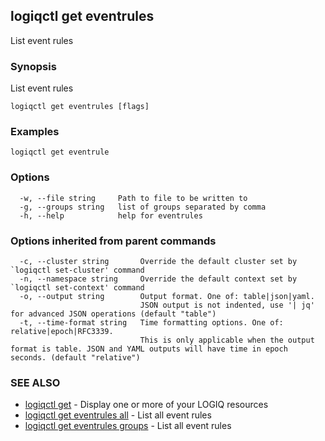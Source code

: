 ## logiqctl get eventrules

List event rules

### Synopsis

List event rules

```
logiqctl get eventrules [flags]
```

### Examples

```
logiqctl get eventrule
```

### Options

```
  -w, --file string     Path to file to be written to
  -g, --groups string   list of groups separated by comma
  -h, --help            help for eventrules
```

### Options inherited from parent commands

```
  -c, --cluster string       Override the default cluster set by `logiqctl set-cluster' command
  -n, --namespace string     Override the default context set by `logiqctl set-context' command
  -o, --output string        Output format. One of: table|json|yaml. 
                             JSON output is not indented, use '| jq' for advanced JSON operations (default "table")
  -t, --time-format string   Time formatting options. One of: relative|epoch|RFC3339. 
                             This is only applicable when the output format is table. JSON and YAML outputs will have time in epoch seconds. (default "relative")
```

### SEE ALSO

* [logiqctl get](logiqctl_get.md)	 - Display one or more of your LOGIQ resources
* [logiqctl get eventrules all](logiqctl_get_eventrules_all.md)	 - List all event rules
* [logiqctl get eventrules groups](logiqctl_get_eventrules_groups.md)	 - List all event rules

